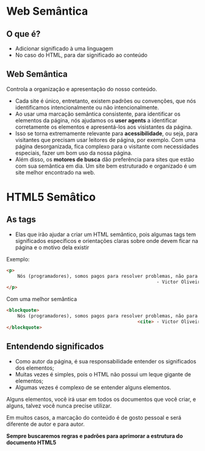 # Web Semântica

## O que é?

* Adicionar significado à uma linguagem
* No caso do HTML, para dar significado ao conteúdo

## Web Semântica

Controla a organização e apresentação do nosso conteúdo.

* Cada site é único, entretanto, existem padrões ou convenções, que nós identificamos intencionalmente ou não intencionalmente.
* Ao usar uma marcação semântica consistente, para identificar os elementos da página, nós ajudamos os **user agents** a identificar corretamente os elementos e apresentá-los aos visistantes da página.
* Isso se torna extremamente relevante para **acessibilidade**, ou seja, para visitantes que precisam usar leitores de página, por exemplo. Com uma página desorganizada, fica complexo para o visitante com necessidades especiais, fazer um bom uso da nossa página.
* Além disso, os **motores de busca** dão preferência para sites que estão com sua semântica em dia. Um site bem estruturado e organizado é um site melhor encontrado na web.
  
# HTML5 Semâtico

## As tags
* Elas que irão ajudar a criar um HTML semântico, pois algumas tags tem significados específicos e orientações claras sobre onde devem ficar na página e o motivo dela existir

Exemplo:

~~~html
<p> 
    Nós (programadores), somos pagos para resolver problemas, não para memorizar soluções.
                                                       - Victor Oliveira
</p>
~~~

Com uma melhor semântica

~~~html
<blockquote>
    Nós (programadores), somos pagos para resolver problemas, não para memorizar soluções.
                                                <cite> - Victor Oliveira </cite>
</blockquote>
~~~

## Entendendo significados

* Como autor da página, é sua responsabilidade entender os significados dos elementos;
* Muitas vezes é simples, pois o HTML não possui um leque gigante de elementos;
* Algumas vezes é complexo de se entender alguns elementos.

Alguns elementos, você irá usar em todos os documentos que você criar, e alguns, talvez você nunca precise utilizar.

Em muitos casos, a marcação do conteúdo é de gosto pessoal e será diferente de autor e para autor.

**Sempre buscaremos regras e padrões para aprimorar a estrutura do documento HTML5**